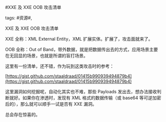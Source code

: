 #XXE 及 XXE OOB 攻击清单

tags: #资源#, 

XXE 及 XXE OOB 攻击清单

XXE 全称：XML External Entity，XML 扩展实体。扩展了，攻击面就来了。

OOB 全称：Out of Band，带外数据，就是把数据传出去的方式，应用场景主要在无回显的场景，也就是所谓的盲打场景。

这里有一份清单，还不错，作为玩到这类攻击时的参考：

[https://gist.github.com/staaldraad/01415b990939494879b4](https://gist.github.com/staaldraad/01415b990939494879b4)

这里漏洞如何挖掘呢，自动化其实也不难，那些 Payloads 发出去，想办法接收判断就好。如果你在渗透时，发现有 XML 格式的数据传输（或 base64 等可逆加密后的），那么就可以顺手一试是否有 XXE 漏洞。

总会存在惊喜的。

[comment]: <> (topic_id:88888141855142)

[comment]: <> (create_time:2017-09-04T16:29:56.617+0800)

[comment]: <> (topic_type:talk)

[comment]: <> (owner:781244882_余弦)

